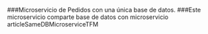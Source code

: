 ###Microservicio de Pedidos con una única base de datos. 
###Este microservicio comparte base de datos con microservicio articleSameDBMicroserviceTFM